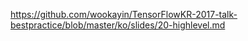 https://github.com/wookayin/TensorFlowKR-2017-talk-bestpractice/blob/master/ko/slides/20-highlevel.md
